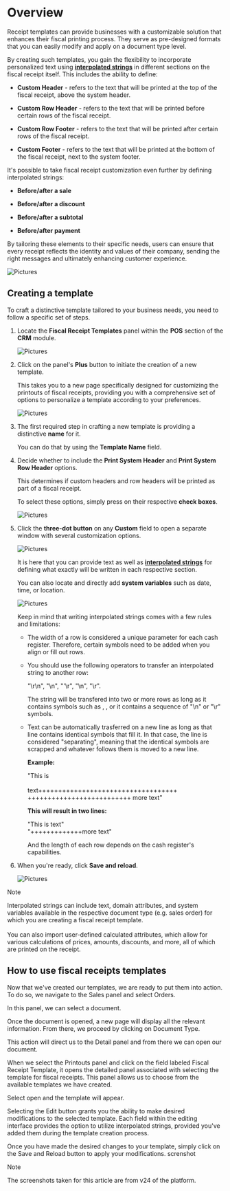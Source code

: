 # Overview

Receipt templates can provide businesses with a customizable solution that enhances their fiscal printing process. They serve as pre-designed formats that you can easily modify and apply on a document type level.

By creating such templates, you gain the flexibility to incorporate personalized text using **[interpolated strings](https://docs.erp.net/tech/advanced/string-interpolation/index.html)** in different sections on the fiscal receipt itself. This includes the ability to define:

* **Custom Header** - refers to the text that will be printed at the top of the fiscal receipt, above the system header.
  
* **Custom Row Header** - refers to the text that will be printed before certain rows of the fiscal receipt.
  
* **Custom Row Footer** - refers to the text that will be printed after certain rows of the fiscal receipt.
  
* **Custom Footer** - refers to the text that will be printed at the bottom of the fiscal receipt, next to the system footer.

It's possible to take fiscal receipt customization even further by defining interpolated strings:

* **Before/after a sale**

* **Before/after a discount**

* **Before/after a subtotal**

* **Before/after payment**

By tailoring these elements to their specific needs, users can ensure that every receipt reflects the identity and values of their company, sending the right messages and ultimately enhancing customer experience.

![Pictures](pictures/mceclip5png.png)

## Creating a template

To craft a distinctive template tailored to your business needs, you need to follow a specific set of steps.

1. Locate the **Fiscal Receipt Templates** panel within the **POS** section of the **CRM** module.

   ![Pictures](pictures/Screenshot_22.png)

2. Click on the panel's **Plus** button to initiate the creation of a new template.

   This takes you to a new page specifically designed for customizing the printouts of fiscal receipts, providing you with a comprehensive set of options to personalize a template according to your preferences.

   ![Pictures](pictures/Screenshot_44.png)

3. The first required step in crafting a new template is providing a distinctive **name** for it.
   
   You can do that by using the **Template Name** field.

4. Decide whether to include the **Print System Header** and **Print System Row Header** options.

   This determines if custom headers and row headers will be printed as part of a fiscal receipt.

   To select these options, simply press on their respective **check boxes**.

   ![Pictures](pictures/Screenshot_88.png)

5. Click the **three-dot button** on any **Custom** field to open a separate window with several customization options.

   ![Pictures](pictures/button_click.png)

   It is here that you can provide text as well as **[interpolated strings](https://docs.erp.net/tech/advanced/string-interpolation/index.html)** for defining what exactly will be written in each respective section.

   You can also locate and directly add **system variables** such as date, time, or location.

   ![Pictures](pictures/variables.png)

   Keep in mind that writing interpolated strings comes with a few rules and limitations:

   * The width of a row is considered a unique parameter for each cash register. Therefore, certain symbols need to be added when you align or fill out rows.

   * You should use the following operators to transfer an interpolated string to another row:
   
     "\r\n", "\\n", "'\\r", "\n", "\r".

     The string will be transfered into two or more rows as long as it contains symbols such as <CR> <LF>, <CR>, <LF> or it contains a sequence of "\n" or "\r" symbols.

   * Text can be automatically trasferred on a new line as long as that line contains identical symbols that fill it. In that case, the line is considered "separating", meaning that the identical symbols are scrapped and whatever follows them is moved to a new line.
     
     **Example:**
     
     "This is <br><br>
       text\+++++++++++++++++++++++++++++++++++<br>
     ++++++++++++++++++++++++++ more text"

     **This will result in two lines:**

     "This is text"<br>
     "+++++++++++++more text"

     And the length of each row depends on the cash register's capabilities.

6. When you're ready, click **Save and reload**.

   ![Pictures](pictures/templatereadysaved.png)

> [!NOTE] 
>
> Interpolated strings can include text, domain attributes, and system variables available in the respective document type (e.g. sales order) for which you are creating a fiscal receipt template. <br><br> You can also import user-defined calculated attributes, which allow for various calculations of prices, amounts, discounts, and more, all of which are printed on the receipt.
 
## How to use fiscal receipts templates

Now that we've created our templates, we are ready to put them into action. To do so, we navigate to the Sales panel and select Orders.
 
In this panel, we can select a document.
 
Once the document is opened, a new page will display all the relevant information. From there, we proceed by clicking on Document Type. 
 
This action will direct us to the Detail panel and from there we can open our document.

When we select the Printouts panel and click on the field labeled Fiscal Receipt Template, it opens the detailed panel associated with selecting the template for fiscal receipts. This panel allows us to choose from the available templates we have created.

Select open and the template will appear.

Selecting the Edit button grants you the ability to make desired modifications to the selected template. Each field within the editing interface provides the option to utilize interpolated strings, provided you've added them during the template creation process.

Once you have made the desired changes to your template, simply click on the Save and Reload button to apply your modifications.
screnshot

> [!NOTE]
> 
> The screenshots taken for this article are from v24 of the platform.
